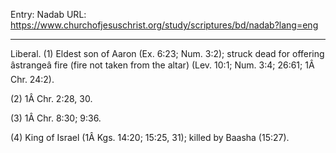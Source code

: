 Entry: Nadab
URL: https://www.churchofjesuschrist.org/study/scriptures/bd/nadab?lang=eng

---

Liberal. (1) Eldest son of Aaron (Ex. 6:23; Num. 3:2); struck dead for offering âstrangeâ fire (fire not taken from the altar) (Lev. 10:1; Num. 3:4; 26:61; 1Â Chr. 24:2).

(2) 1Â Chr. 2:28, 30.

(3) 1Â Chr. 8:30; 9:36.

(4) King of Israel (1Â Kgs. 14:20; 15:25, 31); killed by Baasha (15:27).
